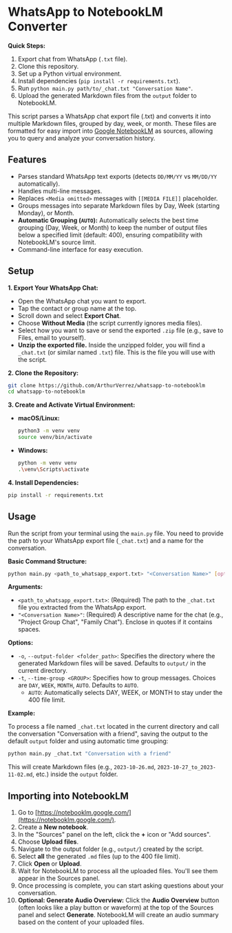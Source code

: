 # WhatsApp to NotebookLM Converter

**Quick Steps:**

1.  Export chat from WhatsApp (`.txt` file).
2.  Clone this repository.
3.  Set up a Python virtual environment.
4.  Install dependencies (`pip install -r requirements.txt`).
5.  Run `python main.py path/to/_chat.txt "Conversation Name"`.
6.  Upload the generated Markdown files from the `output` folder to NotebookLM.

This script parses a WhatsApp chat export file (.txt) and converts it into multiple Markdown files, grouped by day, week, or month. These files are formatted for easy import into [Google NotebookLM](https://notebooklm.google.com/) as sources, allowing you to query and analyze your conversation history.

## Features

- Parses standard WhatsApp text exports (detects `DD/MM/YY` vs `MM/DD/YY` automatically).
- Handles multi-line messages.
- Replaces `<Media omitted>` messages with `[[MEDIA FILE]]` placeholder.
- Groups messages into separate Markdown files by Day, Week (starting Monday), or Month.
- **Automatic Grouping (`AUTO`):** Automatically selects the best time grouping (Day, Week, or Month) to keep the number of output files below a specified limit (default: 400), ensuring compatibility with NotebookLM's source limit.
- Command-line interface for easy execution.

## Setup

**1. Export Your WhatsApp Chat:**

- Open the WhatsApp chat you want to export.
- Tap the contact or group name at the top.
- Scroll down and select **Export Chat**.
- Choose **Without Media** (the script currently ignores media files).
- Select how you want to save or send the exported `.zip` file (e.g., save to Files, email to yourself).
- **Unzip the exported file.** Inside the unzipped folder, you will find a `_chat.txt` (or similar named `.txt`) file. This is the file you will use with the script.

**2. Clone the Repository:**

```bash
git clone https://github.com/ArthurVerrez/whatsapp-to-notebooklm
cd whatsapp-to-notebooklm
```

**3. Create and Activate Virtual Environment:**

- **macOS/Linux:**
  ```bash
  python3 -m venv venv
  source venv/bin/activate
  ```
- **Windows:**
  ```bash
  python -m venv venv
  .\venv\Scripts\activate
  ```

**4. Install Dependencies:**

```bash
pip install -r requirements.txt
```

## Usage

Run the script from your terminal using the `main.py` file. You need to provide the path to your WhatsApp export file (`_chat.txt`) and a name for the conversation.

**Basic Command Structure:**

```bash
python main.py <path_to_whatsapp_export.txt> "<Conversation Name>" [options]
```

**Arguments:**

- `<path_to_whatsapp_export.txt>`: (Required) The path to the `_chat.txt` file you extracted from the WhatsApp export.
- `"<Conversation Name>"`: (Required) A descriptive name for the chat (e.g., "Project Group Chat", "Family Chat"). Enclose in quotes if it contains spaces.

**Options:**

- `-o`, `--output-folder <folder_path>`: Specifies the directory where the generated Markdown files will be saved. Defaults to `output/` in the current directory.
- `-t`, `--time-group <GROUP>`: Specifies how to group messages. Choices are `DAY`, `WEEK`, `MONTH`, `AUTO`. Defaults to `AUTO`.
  - `AUTO`: Automatically selects DAY, WEEK, or MONTH to stay under the 400 file limit.

**Example:**

To process a file named `_chat.txt` located in the current directory and call the conversation "Conversation with a friend", saving the output to the default `output` folder and using automatic time grouping:

```bash
python main.py _chat.txt "Conversation with a friend"
```

This will create Markdown files (e.g., `2023-10-26.md`, `2023-10-27_to_2023-11-02.md`, etc.) inside the `output` folder.

## Importing into NotebookLM

1.  Go to [https://notebooklm.google.com/](https://notebooklm.google.com/).
2.  Create a **New notebook**.
3.  In the "Sources" panel on the left, click the **+** icon or "Add sources".
4.  Choose **Upload files**.
5.  Navigate to the output folder (e.g., `output/`) created by the script.
6.  Select **all** the generated `.md` files (up to the 400 file limit).
7.  Click **Open** or **Upload**.
8.  Wait for NotebookLM to process all the uploaded files. You'll see them appear in the Sources panel.
9.  Once processing is complete, you can start asking questions about your conversation.
10. **Optional: Generate Audio Overview:** Click the **Audio Overview** button (often looks like a play button or waveform) at the top of the Sources panel and select **Generate**. NotebookLM will create an audio summary based on the content of your uploaded files.
